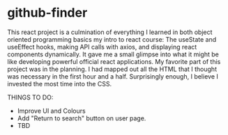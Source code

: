 # github-finder

This react project is a culmination of everything I learned in both object oriented programming basics my intro to react course: The useState and useEffect hooks, 
making API calls with axios, and displaying react components dynamically. It gave me a small glimpse into what it might be like developing powerful 
official react applications. My favorite part of this project was in the planning. I had mapped out all the HTML that I thought was necessary in the first hour and a half. 
Surprisingly enough, I believe I invested the most time into the CSS. 

THINGS TO DO:

- Improve UI and Colours
- Add "Return to search" button on user page.
- TBD


